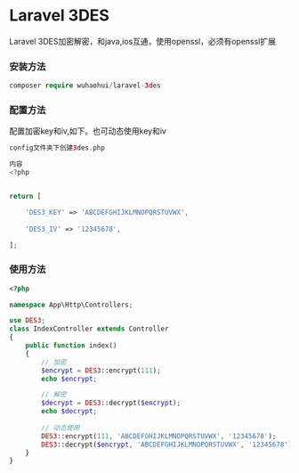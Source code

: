 ﻿# Laravel 3DES

Laravel 3DES加密解密，和java,ios互通，使用openssl，必须有openssl扩展

### 安装方法 ###

```php
composer require wuhaohui/laravel-3des
```

### 配置方法 ###

配置加密key和iv,如下。也可动态使用key和iv

```php
config文件夹下创建3des.php

内容
<?php


return [

    'DES3_KEY' => 'ABCDEFGHIJKLMNOPQRSTUVWX',
    
    'DES3_IV' => '12345678',

];
```

### 使用方法 ###


```php
<?php

namespace App\Http\Controllers;

use DES3;
class IndexController extends Controller
{
    public function index()
    {
        // 加密
        $encrypt = DES3::encrypt(111);
        echo $encrypt;

        // 解密
        $decrypt = DES3::decrypt($encrypt);
        echo $decrypt;
        
        // 动态使用
        DES3::encrypt(111, 'ABCDEFGHIJKLMNOPQRSTUVWX', '12345678');
        DES3::decrypt($encrypt, 'ABCDEFGHIJKLMNOPQRSTUVWX', '12345678');
    }
}

```

